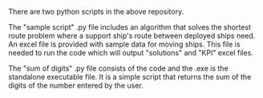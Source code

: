 There are two python scripts in the above repository.

The "sample script" .py file includes an algorithm that solves the shortest route problem where a support ship's route between deployed ships need. An excel file is provided with sample data for moving ships. This file is needed to run the code which will output "solutions" and "KPI" excel files. 

The "sum of digits" .py file consists of the code and the .exe is the standalone executable file. It is a simple script that returns the sum of the digits of the number entered by the user. 
